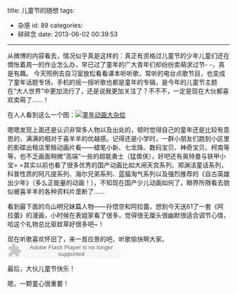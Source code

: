 title: 儿童节的随想
tags:
  - 杂感
id: 89
categories:
  - 碎碎念
date: 2013-06-02 00:39:53
---

从微博的内容看去，情况似乎真是这样的：真正有资格过儿童节的少年儿童们还在惆怅着周一的作业怎么办，早已过了童年的广大青年们却纷纷卖萌求过节- -，真是有趣。
今天照例去自习室放松看看课本听听歌，常听的电台点歌节目，也变成了童年话题专场，手机的摇一摇听歌也都是童年的专辑，是今年的儿童节主题在“大人世界”中更加流行了，还是说我更加关注了？不不不，一定是现在大伙都喜欢卖萌了……！
<!-- more -->
在人人看到这么一个图：[![](http://ww2.sinaimg.cn/large/64e1f62cjw1e5933pxnc3j20sf2cjnpd.jpg "童年动画大杂烩")](http://ww2.sinaimg.cn/large/64e1f62cjw1e5933pxnc3j20sf2cjnpd.jpg)

嗯嗯发现上面还是认识非常多人物以及出处的，顿时觉得自己的童年还是比较有意思的，满满的相对于喜羊羊的优越感。记得还是小学时，一群小朋友们跑到小区里的影碟出租店里租动画片看——蜡笔小新、七龙珠、数码宝贝、神奇宝贝、柯南等等，也不乏画面稍微“高端”一些的超能勇士（猛兽侠），好吧还有奥特曼与铁甲小宝= =其实以前也看了很多优秀的国产动画比如大闹天宫系列、郑渊洁童话系列，科普性质的阿凡提系列、海尔兄弟系列、蓝猫淘气系列以及强烈推荐的《自古英雄出少年》（多么正能量的动画！），不知现在国产少儿动画如何了，眼界所限看去貌似被喜羊羊的各种资料片垄断了……

看到最下面的鸟山明兄妹篇人物——孙悟空和阿拉蕾，想到今天送61了一套《阿拉蕾》的漫画，小时候在表姐家看了很多，觉得很无厘头很幽默很适合调节心情，哈这个礼物总比驱蚊草好很多吧~！

现在听歌喜欢怀旧了，来一首应景的吧，听歌愉快啊大家。
<object width="257" height="33" classid="clsid:d27cdb6e-ae6d-11cf-96b8-444553540000" codebase="http://download.macromedia.com/pub/shockwave/cabs/flash/swflash.cab#version=6,0,40,0"><param name="src" value="http://www.xiami.com/widget/11331723_1769921579/singlePlayer.swf" /><param name="wmode" value="transparent" /><embed width="257" height="33" type="application/x-shockwave-flash" src="http://www.xiami.com/widget/11331723_1769921579/singlePlayer.swf" wmode="transparent" /></object>

最后，大伙儿童节快乐！

嗯，一颗童心很重要！